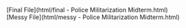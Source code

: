 [Final File](html/final - Police Militarization Midterm.html)  
[Messy File](html/messy - Police Militarization Midterm.html)
